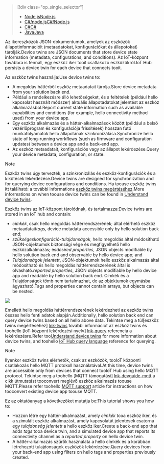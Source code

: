 > [!div class="op_single_selector"]
> * [<span data-ttu-id="40ae6-101">Node.js</span><span class="sxs-lookup"><span data-stu-id="40ae6-101">Node.js</span></span>](../articles/iot-hub/iot-hub-node-node-twin-getstarted.md)
> * [<span data-ttu-id="40ae6-102">C#/node.js</span><span class="sxs-lookup"><span data-stu-id="40ae6-102">C#/Node.js</span></span>](../articles/iot-hub/iot-hub-csharp-node-twin-getstarted.md)
> * [<span data-ttu-id="40ae6-103">C#</span><span class="sxs-lookup"><span data-stu-id="40ae6-103">C#</span></span>](../articles/iot-hub/iot-hub-csharp-csharp-twin-getstarted.md)
> * [<span data-ttu-id="40ae6-104">Java</span><span class="sxs-lookup"><span data-stu-id="40ae6-104">Java</span></span>](../articles/iot-hub/iot-hub-java-java-twin-getstarted.md)

<span data-ttu-id="40ae6-105">Az ikereszközök JSON-dokumentumok, amelyek az eszközök állapotinformációit (metaadatokat, konfigurációkat és állapotokat) tárolják.</span><span class="sxs-lookup"><span data-stu-id="40ae6-105">Device twins are JSON documents that store device state information (metadata, configurations, and conditions).</span></span> <span data-ttu-id="40ae6-106">Az IoT-központ továbbra is fennáll, egy eszköz iker tooit csatlakozó eszközökről.</span><span class="sxs-lookup"><span data-stu-id="40ae6-106">IoT Hub persists a device twin for each device that connects tooit.</span></span>

<span data-ttu-id="40ae6-107">Az eszköz twins használja:</span><span class="sxs-lookup"><span data-stu-id="40ae6-107">Use device twins to:</span></span>

* <span data-ttu-id="40ae6-108">A megoldás háttérből eszköz metaadatait tárolja.</span><span class="sxs-lookup"><span data-stu-id="40ae6-108">Store device metadata from your solution back end.</span></span>
* <span data-ttu-id="40ae6-109">Például a rendelkezésre álló lehetőségeket, és a feltételek (például hello kapcsolat használt módszer) aktuális állapotadatokat jelentést az eszköz alkalmazásból.</span><span class="sxs-lookup"><span data-stu-id="40ae6-109">Report current state information such as available capabilities and conditions (for example, hello connectivity method used) from your device app.</span></span>
* <span data-ttu-id="40ae6-110">Egy eszköz alkalmazás és a háttér-alkalmazások között (például a belső vezérlőprogram és konfigurációja frissítések) hosszan futó munkafolyamatok hello állapotának szinkronizálása.</span><span class="sxs-lookup"><span data-stu-id="40ae6-110">Synchronize hello state of long-running workflows (such as firmware and configuration updates) between a device app and a back-end app.</span></span>
* <span data-ttu-id="40ae6-111">Az eszköz metaadatait, konfigurációs vagy az állapot lekérdezése.</span><span class="sxs-lookup"><span data-stu-id="40ae6-111">Query your device metadata, configuration, or state.</span></span>

> [!NOTE]
> <span data-ttu-id="40ae6-112">Eszköz twins úgy tervezték, a szinkronizálás és eszköz-konfigurációk és a kikötések lekérdezése.</span><span class="sxs-lookup"><span data-stu-id="40ae6-112">Device twins are designed for synchronization and for querying device configurations and conditions.</span></span> <span data-ttu-id="40ae6-113">Ha toouse eszköz twins itt található: a további informations [eszköz twins megértéséhez][lnk-twins].</span><span class="sxs-lookup"><span data-stu-id="40ae6-113">More informations on when toouse device twins can be found in [Understand device twins][lnk-twins].</span></span>

<span data-ttu-id="40ae6-114">Eszköz twins az IoT-központ tárolódnak, és tartalmazza:</span><span class="sxs-lookup"><span data-stu-id="40ae6-114">Device twins are stored in an IoT hub and contain:</span></span>

* <span data-ttu-id="40ae6-115">*címkék*, csak hello megoldás háttérrendszerének; által elérhető eszköz metaadatait</span><span class="sxs-lookup"><span data-stu-id="40ae6-115">*tags*, device metadata accessible only by hello solution back end;</span></span>
* <span data-ttu-id="40ae6-116">*szükségeskonfiguráció-tulajdonságok*, hello megoldás által módosítható JSON-objektumok biztonsági vége és megfigyelhető hello eszközalkalmazás; és</span><span class="sxs-lookup"><span data-stu-id="40ae6-116">*desired properties*, JSON objects modifiable by hello solution back end and observable by hello device app; and</span></span>
* <span data-ttu-id="40ae6-117">*Tulajdonságok jelentett*, JSON-objektumok hello eszköz alkalmazás által módosítható és hello megoldás háttérrendszerének által is olvasható.</span><span class="sxs-lookup"><span data-stu-id="40ae6-117">*reported properties*, JSON objects modifiable by hello device app and readable by hello solution back end.</span></span> <span data-ttu-id="40ae6-118">Címkék és a Tulajdonságok tömb nem tartalmazhat, de az objektumok egymásba ágyazható.</span><span class="sxs-lookup"><span data-stu-id="40ae6-118">Tags and properties cannot contain arrays, but objects can be nested.</span></span>

![][img-twin]

<span data-ttu-id="40ae6-119">Emellett hello megoldás háttérrendszerének lekérdezheti az eszköz twins összes hello fenti adatok alapján.</span><span class="sxs-lookup"><span data-stu-id="40ae6-119">Additionally, hello solution back end can query device twins based on all hello above data.</span></span>
<span data-ttu-id="40ae6-120">Tekintse meg a túl[eszköz twins megértéséhez] [ lnk-twins] további információt az eszköz twins és toohello [IoT-központ lekérdezési nyelv] [ lnk-query] referencia a lekérdezésre.</span><span class="sxs-lookup"><span data-stu-id="40ae6-120">Refer too[Understand device twins][lnk-twins] for more information about device twins, and toohello [IoT Hub query language][lnk-query] reference for querying.</span></span>

> [!NOTE]
> <span data-ttu-id="40ae6-121">Ilyenkor eszköz twins elérhetők, csak az eszközök, tooIoT központi csatlakozás hello MQTT protokoll használatával.</span><span class="sxs-lookup"><span data-stu-id="40ae6-121">At this time, device twins are accessible only from devices that connect tooIoT Hub using hello MQTT protocol.</span></span> <span data-ttu-id="40ae6-122">Tekintse meg a toohello [MQTT támogatási] [ lnk-devguide-mqtt] a cikk útmutatást tooconvert meglévő eszköz alkalmazás toouse MQTT.</span><span class="sxs-lookup"><span data-stu-id="40ae6-122">Please refer toohello [MQTT support][lnk-devguide-mqtt] article for instructions on how tooconvert existing device app toouse MQTT.</span></span>

<span data-ttu-id="40ae6-123">Ez az oktatóanyag a következőket mutatja be:</span><span class="sxs-lookup"><span data-stu-id="40ae6-123">This tutorial shows you how to:</span></span>

* <span data-ttu-id="40ae6-124">Hozzon létre egy háttér-alkalmazást, amely *címkék* tooa eszköz iker, és a szimulált eszköz alkalmazást, amely kapcsolatát jelentések csatorna egy *tulajdonság jelentett* a hello eszköz iker.</span><span class="sxs-lookup"><span data-stu-id="40ae6-124">Create a back-end app that adds *tags* tooa device twin, and a simulated device app that reports its connectivity channel as a *reported property* on hello device twin.</span></span>
* <span data-ttu-id="40ae6-125">A háttér-alkalmazás szűrők használata a hello címkék és a korábban létrehozott tulajdonságok eszközök lekérdezése.</span><span class="sxs-lookup"><span data-stu-id="40ae6-125">Query devices from your back-end app using filters on hello tags and properties previously created.</span></span>

<!-- images -->
[img-twin]: media/iot-hub-selector-twin-get-started/twin.png

<!-- links -->
[lnk-query]: ../articles/iot-hub/iot-hub-devguide-query-language.md
[lnk-twins]: ../articles/iot-hub/iot-hub-devguide-device-twins.md
[lnk-d2c]: ../articles/iot-hub/iot-hub-devguide-messaging.md#device-to-cloud-messages
[lnk-methods]: ../articles/iot-hub/iot-hub-devguide-direct-methods.md
[lnk-devguide-mqtt]: ../articles/iot-hub/iot-hub-mqtt-support.md